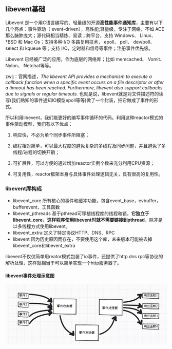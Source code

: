 ## libevent基础
Libevent 是一个用C语言编写的、轻量级的开源**高性能事件通知库**，主要有以下几个亮点：事件驱动（ event-driven），高性能;轻量级，专注于网络，不如 ACE 那么臃肿庞大；源代码相当精炼、易读；跨平台，支持 Windows、 Linux、 *BSD 和 Mac Os；支持多种 I/O 多路复用技术， epoll、 poll、 dev/poll、 select 和 kqueue 等；支持 I/O，定时器和信号等事件；注册事件优先级。

Libevent 已经被广泛的应用，作为底层的网络库；比如 memcached、 Vomit、 Nylon、 Netchat等等。

zwlj：官网描述，*The libevent API provides a mechanism to execute a callback function when a specific event occurs on a file descriptor or after a timeout has been reached. Furthermore, libevent also support callbacks due to signals or regular timeouts.* 也就是说，libevent就是对文件描述符的读写(我们熟知的事件通知IO模型epoll等等)做了一个封装，把它做成了事件的形式。

所以利用libevent，我们能更好的编写事件循环的代码。利用这种reactor模式的事件驱动模型，我们有以下优点：

1. 响应快，不必为单个同步事件所阻塞；

2. 编程相对简单，可以最大程度的避免复杂的多线程及同步问题，并且避免了多线程/进程的切换开销；

3. 可扩展性，可以方便的通过增加reactor实例个数来充分利用CPU资源；

4. 可复用性，reactor框架本身与具体事件处理逻辑无关，具有很高的复用性。

### libevent库构成

 - libevent_core 所有核心的事件和缓冲功能，包含event_base，evbuffer，bufferevent，工具函数
 - libevent_pthreads 基于pthread可移植线程库的线程和锁，**它独立于libevent_core，这样程序使用libevent时就不需要链接到pthread**，除非是以多线程方式使用libevent。
 - libevent_extra 定义了特定协议HTTP、DNS、RPC
 - libevent 因为历史原因而存在，不要使用这个库，未来版本可能被去掉libevent_core和libevent_extra

libevent不仅仅简单用reator模式包装了io事件，还提供了http dns rpc等协议的解析处理，这样就相当于可以简单实现一个http服务器了。

#### libevent事件处理示意图

![](image/libevent0.jpg)